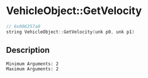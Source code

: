 # VehicleObject::GetVelocity
```c
// 0x006357a0
string VehicleObject::GetVelocity(unk p0, unk p1)
```
## Description
```
Minimum Arguments: 2
Maximum Arguments: 2
```
